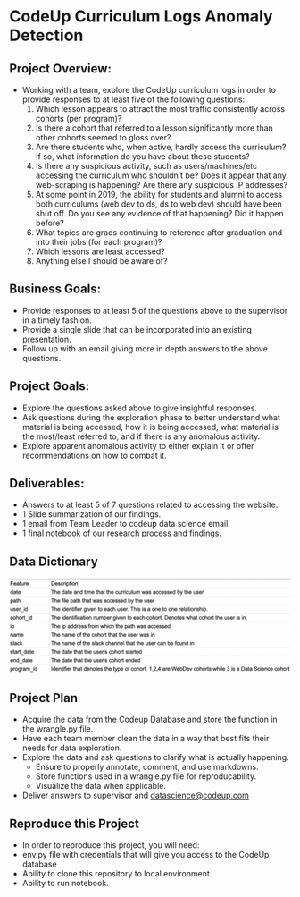 # CodeUp Curriculum Logs Anomaly Detection 

## Project Overview: 
- Working with a team, explore the CodeUp curriculum logs in order to provide responses to at least five of the following questions: 
  1. Which lesson appears to attract the most traffic consistently across cohorts (per program)?
  2. Is there a cohort that referred to a lesson significantly more than other cohorts seemed to gloss over?
  3. Are there students who, when active, hardly access the curriculum? If so, what information do you have about these students?
  4. Is there any suspicious activity, such as users/machines/etc accessing the curriculum who shouldn’t be? Does it appear that any web-scraping is happening? Are there any suspicious IP addresses?
  5. At some point in 2019, the ability for students and alumni to access both curriculums (web dev to ds, ds to web dev) should have been shut off. Do you see any evidence of that happening? Did it happen before?
  6. What topics are grads continuing to reference after graduation and into their jobs (for each program)?
  7. Which lessons are least accessed?
  8. Anything else I should be aware of?

## Business Goals:
- Provide responses to at least 5 of the questions above to the supervisor in a timely fashion. 
- Provide a single slide that can be incorporated into an existing presentation. 
- Follow up with an email giving more in depth answers to the above questions.


## Project Goals: 
- Explore the questions asked above to give insightful responses.
- Ask questions during the exploration phase to better understand what material is being accessed, how it is being accessed, what material is the most/least referred to, and if there is any anomalous activity. 
- Explore apparent anomalous activity to either explain it or offer recommendations on how to combat it. 


## Deliverables:
- Answers to at least 5 of 7 questions related to accessing the website.
- 1 Slide summarization of our findings.
- 1 email from Team Leader to codeup data science email.
- 1 final notebook of our research process and findings.

## Data Dictionary
<img src="images/data_dictionary.png" width = 750>

## Project Plan
- Acquire the data from the Codeup Database and store the function in the wrangle.py file. 
- Have each team member clean the data in a way that best fits their needs for data exploration. 
- Explore the data and ask questions to clarify what is actually happening.
  - Ensure to properly annotate, comment, and use markdowns.
  - Store functions used in a wrangle.py file for reproducability. 
  - Visualize the data when applicable. 
- Deliver answers to supervisor and datascience@codeup.com

## Reproduce this Project
 - In order to reproduce this project, you will need: 
  - env.py file with credentials that will give you access to the CodeUp database
  - Ability to clone this repository to local environment.
  - Ability to run notebook.
